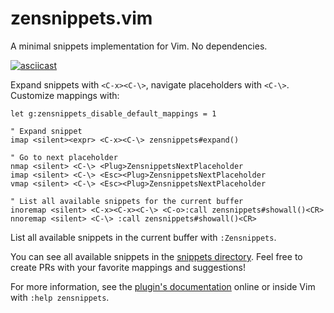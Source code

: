 # zensnippets.vim
A minimal snippets implementation for Vim. No dependencies.

[![asciicast](https://asciinema.org/a/qAmvsXUGVi713UC15tntVZy4t.svg)](https://asciinema.org/a/qAmvsXUGVi713UC15tntVZy4t)

Expand snippets with `<C-x><C-\>`, navigate placeholders with `<C-\>`.
Customize mappings with:

```
let g:zensnippets_disable_default_mappings = 1

" Expand snippet
imap <silent><expr> <C-x><C-\> zensnippets#expand()

" Go to next placeholder
nmap <silent> <C-\> <Plug>ZensnippetsNextPlaceholder
imap <silent> <C-\> <Esc><Plug>ZensnippetsNextPlaceholder
vmap <silent> <C-\> <Esc><Plug>ZensnippetsNextPlaceholder

" List all available snippets for the current buffer
inoremap <silent> <C-x><C-x><C-\> <C-o>:call zensnippets#showall()<CR>
nnoremap <silent> <C-\> :call zensnippets#showall()<CR>
```

List all available snippets in the current buffer with `:Zensnippets`.

You can see all available snippets in the [snippets directory](snippets). Feel
free to create PRs with your favorite mappings and suggestions!

For more information, see the [plugin's documentation](doc/zensnippets.txt)
online or inside Vim with `:help zensnippets`.
